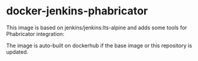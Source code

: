 # docker-jenkins-phabricator
This image is based on jenkins/jenkins:lts-alpine and adds some tools for Phabricator integration:

The image is auto-built on dockerhub if the base image or this repository is updated.
